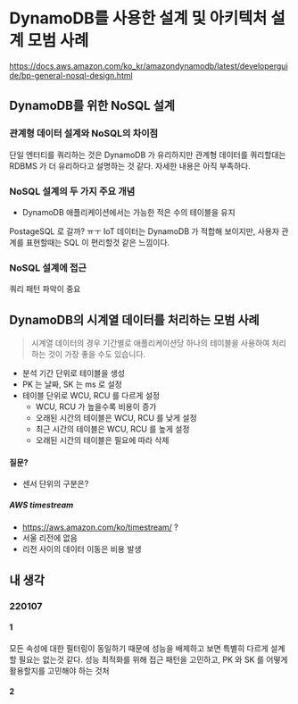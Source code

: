 # DynamoDB를 사용한 설계 및 아키텍처 설계 모범 사례
https://docs.aws.amazon.com/ko_kr/amazondynamodb/latest/developerguide/bp-general-nosql-design.html

## DynamoDB를 위한 NoSQL 설계
### 관계형 데이터 설계와 NoSQL의 차이점
단일 엔터티를 쿼리하는 것은 DynamoDB 가 유리하지만 관계형 데이터를 쿼리할대는 RDBMS 가 더 유리하다고 설명하는 것 같다.
자세한 내용은 아직 부족하다.

### NoSQL 설계의 두 가지 주요 개념
* DynamoDB 애플리케이션에서는 가능한 적은 수의 테이블을 유지

PostageSQL 로 갈까? ㅠㅜ
IoT 데이터는 DynamoDB 가 적합해 보이지만, 사용자 관계를 표현할때는 SQL 이 편리할것 같은 느낌이다.

### NoSQL 설계에 접근
쿼리 패턴 파악이 중요

## DynamoDB의 시계열 데이터를 처리하는 모범 사례
> 시계열 데이터의 경우 기간별로 애플리케이션당 하나의 테이블을 사용하여 처리하는 것이 가장 좋을 수도 있습니다.

* 분석 기간 단위로 테이블을 생성
* PK 는 날짜, SK 는 ms 로 설정
* 테이블 단위로 WCU, RCU 를 다르게 설정
  * WCU, RCU 가 높을수록 비용이 증가
  * 오래된 시간의 테이블은 WCU, RCU 를 낮게 설정
  * 최근 시간의 테이블은 WCU, RCU 를 높게 설정
  * 오래된 시간의 테이블은 필요에 따라 삭제

#### 질문?
* 센서 단위의 구분은?

##### AWS timestream
* https://aws.amazon.com/ko/timestream/ ?
* 서울 리전에 없음
* 리전 사이의 데이터 이동은 비용 발생

## 내 생각
### 220107
#### 1
모든 속성에 대한 필터링이 동일하기 때문에 성능을 배제하고 보면 특별히 다르게 설계할 필요는 없는것 같다.
성능 최적화를 위해 접근 패턴을 고민하고, PK 와 SK 를 어떻게 활용할지를 고민해야 하는 것처

#### 2

